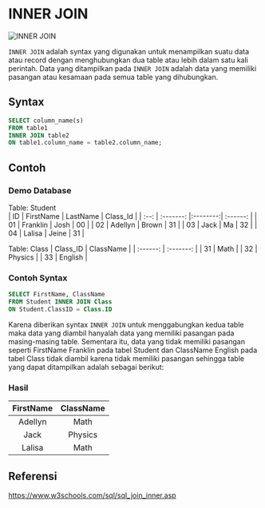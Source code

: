 # INNER JOIN
![INNER JOIN](https://user-images.githubusercontent.com/93637835/140651112-d09d9473-c725-4e9c-9f8b-c122aa13a0b5.png)

`INNER JOIN` adalah syntax yang digunakan untuk menampilkan suatu data atau record dengan menghubungkan dua table atau lebih dalam satu kali perintah. Data yang ditampilkan pada `INNER JOIN` adalah data yang memiliki pasangan atau kesamaan pada semua table yang dihubungkan.

## Syntax

```sql
SELECT column_name(s)
FROM table1
INNER JOIN table2
ON table1.column_name = table2.column_name;
```

## Contoh 

### Demo Database

Table: Student                                                    
|  ID  | FirstName | LastName | Class_Id |
| :--: | :-------: |:--------:| :------: |
|  01  | Franklin  |  Josh    |    00    |
|  02  | Adellyn   |  Brown   |    31    |
|  03  |   Jack    |    Ma    |    32    |
|  04  | Lalisa    |  Jeine   |    31    |

Table: Class
| Class_ID | ClassName |
| :------: | :-------: |
|    31    | Math      | 
|    32    | Physics   | 
|    33    | English   |

### Contoh Syntax

```sql
SELECT FirstName, ClassName
FROM Student INNER JOIN Class
ON Student.ClassID = Class.ID
```

Karena diberikan syntax `INNER JOIN` untuk menggabungkan kedua table maka data yang diambil hanyalah data yang memiliki pasangan pada masing-masing table. Sementara itu, data yang tidak memiliki pasangan seperti FirstName Franklin pada tabel Student dan ClassName English pada tabel Class tidak diambil karena tidak memiliki pasangan sehingga table yang dapat ditampilkan adalah sebagai berikut:

### Hasil

| FirstName | ClassName |
| :-------: | :-------: |
|  Adellyn  | Math      | 
|    Jack   | Physics   | 
|  Lalisa   | Math      |

## Referensi
https://www.w3schools.com/sql/sql_join_inner.asp
